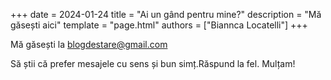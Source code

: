 +++
date = 2024-01-24
title = "Ai un gând pentru mine?"
description = "Mă găsești aici"
template = "page.html"
authors = ["Biannca Locatelli"]
+++



Mă găsești la blogdestare@gmail.com 


Să știi că prefer mesajele cu sens și bun simț.Răspund la fel. Mulțam!